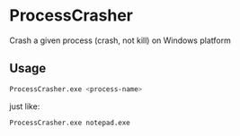 # ProcessCrasher
Crash a given process (crash, not kill) on Windows platform

## Usage
```sh
ProcessCrasher.exe <process-name>
```

just like:
```sh
ProcessCrasher.exe notepad.exe
```
